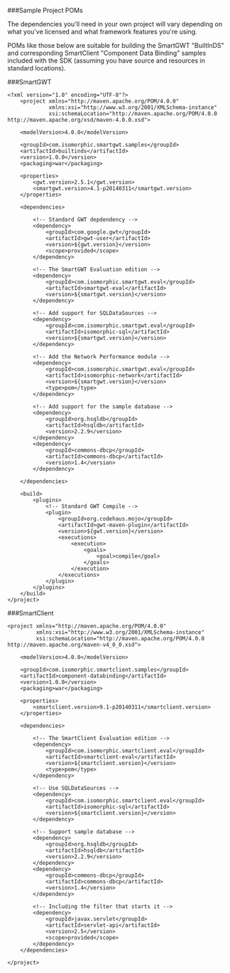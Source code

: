 <!--
   Licensed to the Apache Software Foundation (ASF) under one or more
   contributor license agreements.  See the NOTICE file distributed with
   this work for additional information regarding copyright ownership.
   The ASF licenses this file to You under the Apache License, Version 2.0
   (the "License"); you may not use this file except in compliance with
   the License.  You may obtain a copy of the License at

       http://www.apache.org/licenses/LICENSE-2.0

   Unless required by applicable law or agreed to in writing, software
   distributed under the License is distributed on an "AS IS" BASIS,
   WITHOUT WARRANTIES OR CONDITIONS OF ANY KIND, either express or implied.
   See the License for the specific language governing permissions and
   limitations under the License.
-->
                                                                          
###Sample Project POMs

The dependencies you'll need in your own project will vary depending on what you've licensed and what framework features you're using. 

POMs like those below are suitable for building the SmartGWT "BuiltInDS" and corresponding SmartClient "Component Data Binding" samples included with the SDK (assuming you have source and resources in standard locations).

###SmartGWT

    <?xml version="1.0" encoding="UTF-8"?>
        <project xmlns="http://maven.apache.org/POM/4.0.0"   
                 xmlns:xsi="http://www.w3.org/2001/XMLSchema-instance"  
                 xsi:schemaLocation="http://maven.apache.org/POM/4.0.0 http://maven.apache.org/xsd/maven-4.0.0.xsd">

        <modelVersion>4.0.0</modelVersion>
    
        <groupId>com.isomorphic.smartgwt.samples</groupId>
        <artifactId>builtinds</artifactId>
        <version>1.0.0</version>
        <packaging>war</packaging>
    
        <properties>
            <gwt.version>2.5.1</gwt.version>
            <smartgwt.version>4.1-p20140311</smartgwt.version>
        </properties>
    
        <dependencies>
    
            <!-- Standard GWT depdendency -->
            <dependency>
                <groupId>com.google.gwt</groupId>
                <artifactId>gwt-user</artifactId>
                <version>${gwt.version}</version>
                <scope>provided</scope>
            </dependency>
    
            <!-- The SmartGWT Evaluation edition -->
            <dependency>
                <groupId>com.isomorphic.smartgwt.eval</groupId>
                <artifactId>smartgwt-eval</artifactId>
                <version>${smartgwt.version}</version>
            </dependency>
    
            <!-- Add support for SQLDataSources -->
            <dependency>
                <groupId>com.isomorphic.smartgwt.eval</groupId>
                <artifactId>isomorphic-sql</artifactId>
                <version>${smartgwt.version}</version>
            </dependency>
    
            <!-- Add the Network Performance module -->
            <dependency>
                <groupId>com.isomorphic.smartgwt.eval</groupId>
                <artifactId>isomorphic-network</artifactId>
                <version>${smartgwt.version}</version>
                <type>pom</type>
            </dependency>
    
            <!-- Add support for the sample database -->
            <dependency>
                <groupId>org.hsqldb</groupId>
                <artifactId>hsqldb</artifactId>
                <version>2.2.9</version>
            </dependency>
            <dependency>
                <groupId>commons-dbcp</groupId>
                <artifactId>commons-dbcp</artifactId>
                <version>1.4</version>
            </dependency>
    
        </dependencies>
    
        <build>
            <plugins>
                <!-- Standard GWT Compile -->
                <plugin>
                    <groupId>org.codehaus.mojo</groupId>
                    <artifactId>gwt-maven-plugin</artifactId>
                    <version>${gwt.version}</version>
                    <executions>
                        <execution>
                            <goals>
                                <goal>compile</goal>
                            </goals>
                        </execution>
                    </executions>
                </plugin>
            </plugins>
        </build>
    </project>

###SmartClient
    
    <project xmlns="http://maven.apache.org/POM/4.0.0" 
             xmlns:xsi="http://www.w3.org/2001/XMLSchema-instance"
             xsi:schemaLocation="http://maven.apache.org/POM/4.0.0 http://maven.apache.org/maven-v4_0_0.xsd">
    
        <modelVersion>4.0.0</modelVersion>
    
        <groupId>com.isomorphic.smartclient.samples</groupId>
        <artifactId>component-databinding</artifactId>
        <version>1.0.0</version>
        <packaging>war</packaging>
    
        <properties>
            <smartclient.version>9.1-p20140311</smartclient.version>
        </properties>
    
        <dependencies>
            
            <!-- The SmartClient Evaluation edition -->
            <dependency>
                <groupId>com.isomorphic.smartclient.eval</groupId>
                <artifactId>smartclient-eval</artifactId>
                <version>${smartclient.version}</version>
                <type>pom</type>
            </dependency>
            
            <!-- Use SQLDataSources -->
            <dependency>
                <groupId>com.isomorphic.smartclient.eval</groupId>
                <artifactId>isomorphic-sql</artifactId>
                <version>${smartclient.version}</version>
            </dependency>
            
            <!-- Support sample database -->
            <dependency>
                <groupId>org.hsqldb</groupId>
                <artifactId>hsqldb</artifactId>
                <version>2.2.9</version>
            </dependency>
            <dependency>
                <groupId>commons-dbcp</groupId>
                <artifactId>commons-dbcp</artifactId>
                <version>1.4</version>
            </dependency>
            
            <!-- Including the filter that starts it -->
            <dependency>
                <groupId>javax.servlet</groupId>
                <artifactId>servlet-api</artifactId>
                <version>2.5</version>
                <scope>provided</scope>
            </dependency>
        </dependencies>
    
    </project>
